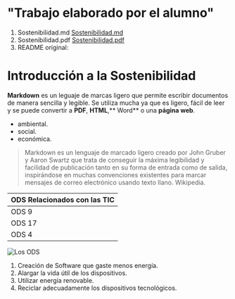 # "Trabajo elaborado por el alumno"

1. Sostenibilidad.md
[Sostenibilidad.md](https://github.com/user-attachments/files/22947127/Sostenibilidad.md)
2. Sostenibilidad.pdf
[Sostenibilidad.pdf](https://github.com/user-attachments/files/22947128/Sostenibilidad.pdf)
3. README original:

# Introducción a la Sostenibilidad

**Markdown** es un leguaje de marcas ligero que permite escribir documentos de manera sencilla y legible. Se utiliza mucha ya que es ligero, fácil de leer y se puede convertir a **PDF**, **HTML**,** Word** o una **página web**.

- ambiental.
- social.
- económica.

>Markdown es un lenguaje de marcado ligero  creado por John Gruber y Aaron Swartz que trata de conseguir la máxima legibilidad y facilidad de publicación tanto en su forma de entrada como de salida, inspirándose en muchas convenciones existentes para marcar mensajes de correo electrónico usando texto llano. Wikipedia.

|      ODS Relacionados con las TIC         |
|            --------                       |
|                 ODS 9                     |
|                 ODS 17                    |
|                 ODS 4                     |

![Los ODS](https://www.telefonica.com/es/wp-content/uploads/sites/4/2024/04/ODS-ESP.jpg?w=900)

1. Creación de Software que gaste menos energía.
2. Alargar la vida útil de los dispositivos.
3. Utilizar energía renovable.
4. Reciclar adecuadamente los dispositivos tecnológicos.
